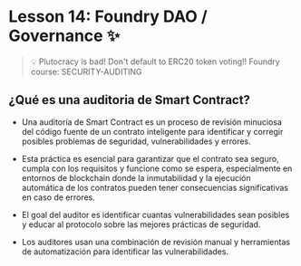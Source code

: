 # Lesson 14: Foundry DAO / Governance ✨
> 💡 Plutocracy is bad! Don't default to ERC20 token voting!!
Foundry course: SECURITY-AUDITING

## ¿Qué es una auditoria de Smart Contract?
- Una auditoría de Smart Contract es un proceso de revisión minuciosa del código fuente de un contrato inteligente para identificar y corregir posibles problemas de seguridad, vulnerabilidades y errores. 
- Esta práctica es esencial para garantizar que el contrato sea seguro, cumpla con los requisitos y funcione como se espera, especialmente en entornos de blockchain donde la inmutabilidad y la ejecución automática de los contratos pueden tener consecuencias significativas en caso de errores.

- El goal del auditor es identificar cuantas vulnerabilidades sean posibles y educar al protocolo sobre las mejores prácticas de seguridad.
- Los auditores usan una combinación de revisión manual y herramientas de automatización para identificar las vulnerabilidades.